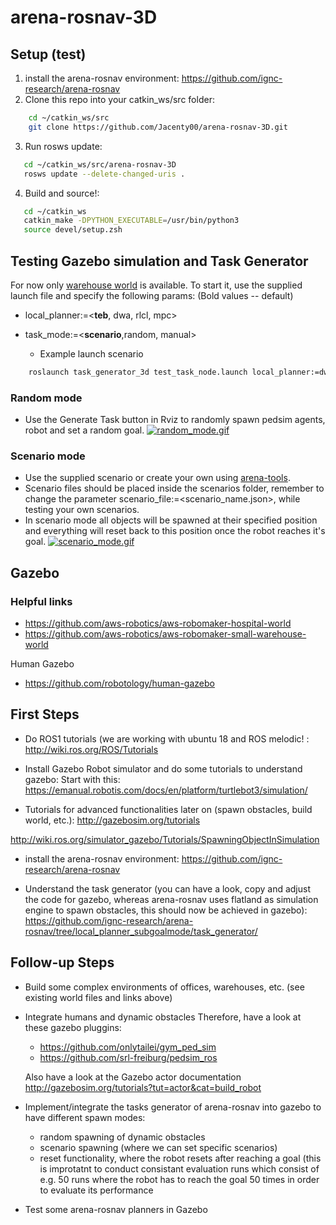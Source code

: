 # arena-rosnav-3D


## Setup (test)
1. install the arena-rosnav environment:
https://github.com/ignc-research/arena-rosnav
2. Clone this repo into your catkin_ws/src folder: 
```bash
    cd ~/catkin_ws/src
    git clone https://github.com/Jacenty00/arena-rosnav-3D.git
```    
3. Run rosws update:
```bash
   cd ~/catkin_ws/src/arena-rosnav-3D
   rosws update --delete-changed-uris .
```
4. Build and source!:
```bash
   cd ~/catkin_ws
   catkin_make -DPYTHON_EXECUTABLE=/usr/bin/python3
   source devel/setup.zsh
```
## Testing Gazebo simulation and Task Generator
For now only [warehouse world](https://github.com/aws-robotics/aws-robomaker-small-warehouse-world) is available. To start it, use the supplied launch file and specify the following params: (Bold values -- default)
 * local_planner:=<**teb**, dwa, rlcl, mpc>
 * task_mode:=<**scenario**,random, manual>    
    
    *   Example launch scenario
```bash
    roslaunch task_generator_3d test_task_node.launch local_planner:=dwa task_mode:=random
```
### Random mode
* Use the Generate Task button in Rviz to randomly spawn pedsim agents, robot and set a random goal.
[![random_mode.gif](https://s5.gifyu.com/images/random_mode.gif)](https://gifyu.com/image/GS1K)

### Scenario mode
   * Use the supplied scenario or create your own using [arena-tools](https://github.com/ignc-research/arena-tools). 
   * Scenario files should be placed inside the scenarios folder, remember to change the parameter scenario_file:=<scenario_name.json>, while testing your own scenarios. 
   * In scenario mode all objects will be spawned at their specified position and everything will reset back to this position once the robot reaches it's goal.
   [![scenario_mode.gif](https://s5.gifyu.com/images/scenario_mode.gif)](https://gifyu.com/image/GSAe)
   
## Gazebo

### Helpful links
* https://github.com/aws-robotics/aws-robomaker-hospital-world
* https://github.com/aws-robotics/aws-robomaker-small-warehouse-world


Human Gazebo

* https://github.com/robotology/human-gazebo



## First Steps
* Do ROS1 tutorials (we are working with ubuntu 18 and ROS melodic! :
http://wiki.ros.org/ROS/Tutorials

* Install Gazebo Robot simulator and do some tutorials to understand gazebo: 
Start with this:
https://emanual.robotis.com/docs/en/platform/turtlebot3/simulation/
* Tutorials for advanced functionalities later on (spawn obstacles, build world, etc.):
http://gazebosim.org/tutorials

http://wiki.ros.org/simulator_gazebo/Tutorials/SpawningObjectInSimulation

* install the arena-rosnav environment:
https://github.com/ignc-research/arena-rosnav

* Understand the task generator (you can have a look, copy and adjust the code for gazebo, whereas arena-rosnav uses flatland as simulation engine to spawn obstacles, this should now be achieved in gazebo):
https://github.com/ignc-research/arena-rosnav/tree/local_planner_subgoalmode/task_generator/


## Follow-up Steps
* Build some complex environments of offices, warehouses, etc. (see existing world files and links above)
* Integrate humans and dynamic obstacles 
Therefore, have a look at these gazebo pluggins: 
    * https://github.com/onlytailei/gym_ped_sim
    * https://github.com/srl-freiburg/pedsim_ros

    Also have a look at the Gazebo actor documentation 
    http://gazebosim.org/tutorials?tut=actor&cat=build_robot
    
* Implement/integrate the tasks generator of arena-rosnav into gazebo to have different spawn modes:
    * random spawning of dynamic obstacles
    * scenario spawning (where we can set specific scenarios)
    * reset functionality, where the robot resets after reaching a goal (this is improtatnt to conduct consistant evaluation runs which consist of e.g. 50 runs where the robot has to reach the goal 50 times in order to evaluate its performance
* Test some arena-rosnav planners in Gazebo
